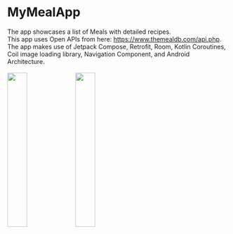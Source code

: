 # MyMealApp
The app showcases a list of Meals with detailed recipes. <br />
This app uses Open APIs from here: https://www.themealdb.com/api.php. <br />
The app makes use of Jetpack Compose, Retrofit, Room, Kotlin Coroutines, <br />Coil image loading library, Navigation Component, and Android Architecture. <br /><br />
<img src="https://github.com/Fatimazza/MyMealApp/assets/15083104/5f8a8f0f-d82e-4443-ad92-4e5757bd0359" width="30%" height="30%">
<img src="https://github.com/Fatimazza/MyMealApp/assets/15083104/f584f043-89e4-4cad-be37-1d4a2c52c6f2" width="30%" height="30%">
